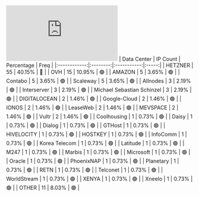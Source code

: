 ![Diagramm](https://github.com/111STAVR111/props/blob/main/Celestia/Testnet/Decentralization/1/README.md)
| Data Center | IP Count | Percentage | Freq |
|:------------:|:--------:|:-----------:|:-----:|
| HETZNER | 55 | 40.15% | 🔴 |
| OVH | 15 | 10.95% | 🟢 |
| AMAZON | 5 | 3.65% | 🟢 |
| Contabo | 5 | 3.65% | 🟢 |
| Scaleway | 5 | 3.65% | 🟢 |
| Allnodes | 3 | 2.19% | 🟢 |
| Interserver | 3 | 2.19% | 🟢 |
| Michael Sebastian Schinzel | 3 | 2.19% | 🟢 |
| DIGITALOCEAN | 2 | 1.46% | 🟢 |
| Google-Cloud | 2 | 1.46% | 🟢 |
| IONOS | 2 | 1.46% | 🟢 |
| LeaseWeb | 2 | 1.46% | 🟢 |
| MEVSPACE | 2 | 1.46% | 🟢 |
| Vultr | 2 | 1.46% | 🟢 |
| Coolhousing | 1 | 0.73% | 🟢 |
| Daisy | 1 | 0.73% | 🟢 |
| Dialog | 1 | 0.73% | 🟢 |
| GTHost | 1 | 0.73% | 🟢 |
| HIVELOCITY | 1 | 0.73% | 🟢 |
| HOSTKEY | 1 | 0.73% | 🟢 |
| InfoComm | 1 | 0.73% | 🟢 |
| Korea Telecom | 1 | 0.73% | 🟢 |
| Latitude | 1 | 0.73% | 🟢 |
| M247 | 1 | 0.73% | 🟢 |
| Marbis | 1 | 0.73% | 🟢 |
| Microsoft | 1 | 0.73% | 🟢 |
| Oracle | 1 | 0.73% | 🟢 |
| PhoenixNAP | 1 | 0.73% | 🟢 |
| Planetary | 1 | 0.73% | 🟢 |
| RETN | 1 | 0.73% | 🟢 |
| Telconet | 1 | 0.73% | 🟢 |
| WorldStream | 1 | 0.73% | 🟢 |
| XENYA | 1 | 0.73% | 🟢 |
| Xneelo | 1 | 0.73% | 🟢 |
| OTHER | 11 | 8.03% | 🟢 |